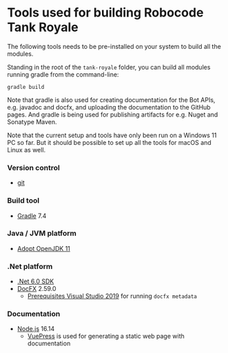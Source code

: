 # Tools used for building Robocode Tank Royale

The following tools needs to be pre-installed on your system to build all the modules.

Standing in the root of the `tank-royale` folder, you can build all modules running gradle from the command-line:

    gradle build

Note that gradle is also used for creating documentation for the Bot APIs, e.g. javadoc and docfx, and uploading the
documentation to the GitHub pages. And gradle is being used for publishing artifacts for e.g. Nuget and Sonatype Maven.

Note that the current setup and tools have only been run on a Windows 11 PC so far. But it should be possible to set up
all the tools for macOS and Linux as well.

### Version control

- [git](https://git-scm.com/)

### Build tool

- [Gradle](https://gradle.org/) 7.4

### Java / JVM platform

- [Adopt OpenJDK 11](https://adoptopenjdk.net/)

### .Net platform

- [.Net 6.0 SDK](https://dotnet.microsoft.com/en-us/download/dotnet/6.0)
- [DocFX](https://dotnet.github.io/docfx/) 2.59.0
    - [Prerequisites Visual Studio 2019](https://dotnet.github.io/docfx/tutorial/docfx_getting_started.html) for
      running `docfx metadata`

### Documentation

- [Node.js](https://nodejs.org/en/) 16.14
    - [VuePress](https://vuepress.vuejs.org/) is used for generating a static web page with documentation
